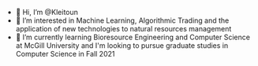 - 👋 Hi, I’m @Kleitoun
- 👀 I’m interested in Machine Learning, Algorithmic Trading and the application of new technologies to natural resources management
- 🌱 I’m currently learning Bioresource Engineering and Computer Science at McGill University and I'm looking to pursue graduate studies in Computer Science in Fall 2021

<!---
Kleitoun/Kleitoun is a ✨ special ✨ repository because its `README.md` (this file) appears on your GitHub profile.
You can click the Preview link to take a look at your changes.
--->
